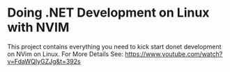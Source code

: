 # Doing .NET Development on Linux with NVIM
This project contains everything you need to kick start donet development on NVim on Linux. 
For More Details See: https://www.youtube.com/watch?v=FdaWQIyGZJg&t=392s

